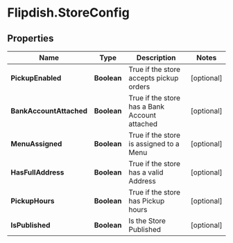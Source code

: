 # Flipdish.StoreConfig

## Properties

Name | Type | Description | Notes
------------ | ------------- | ------------- | -------------
**PickupEnabled** | **Boolean** | True if the store accepts pickup orders | [optional] 
**BankAccountAttached** | **Boolean** | True if the store has a Bank Account attached | [optional] 
**MenuAssigned** | **Boolean** | True if the store is assigned to a Menu | [optional] 
**HasFullAddress** | **Boolean** | True if the store has a valid Address | [optional] 
**PickupHours** | **Boolean** | True if the store has Pickup hours | [optional] 
**IsPublished** | **Boolean** | Is the Store Published | [optional] 


